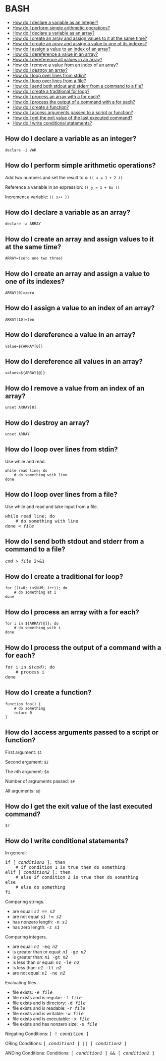 # BASH

* [How do I declare a variable as an integer?](#how-do-i-declare-a-variable-as-an-integer)
* [How do I perform simple arithmetic operations?](#how-do-i-perform-simple-arithmetic-operations)
* [How do I declare a variable as an array?](#how-do-i-declare-a-variable-as-an-array)
* [How do I create an array and assign values to it at the same time?](#how-do-i-create-an-array-and-assign-values-to-it-at-the-same-time)
* [How do I create an array and assign a value to one of its indexes?](#how-do-i-create-an-array-and-assign-a-value-to-one-of-its-indexes)
* [How do I assign a value to an index of an array?](#how-do-i-assign-a-value-to-an-index-of-an-array)
* [How do I dereference a value in an array?](#how-do-i-dereference-a-value-in-an-array)
* [How do I dereference all values in an array?](#how-do-i-dereference-all-values-in-an-array)
* [How do I remove a value from an index of an array?](#how-do-i-remove-a-value-from-an-index-of-an-array)
* [How do I destroy an array?](#how-do-i-destroy-an-array)
* [How do I loop over lines from stdin?](#how-do-i-loop-over-lines-from-stdin)
* [How do I loop over lines from a file?](#how-do-i-loop-over-lines-from-a-file)
* [How do I send both stdout and stderr from a command to a file?](#how-do-i-send-both-stdout-and-stderr-from-a-command-to-a-file)
* [How do I create a traditional for loop?](#how-do-i-create-a-traditional-for-loop) 
* [How do I process an array with a for each?](#how-do-i-process-an-array-with-a-for-each)
* [How do I process the output of a command with a for each?](#how-do-i-process-the-output-of-a-command-with-a-for-each)
* [How do I create a function?](#how-do-i-create-a-function)
* [How do I access arguments passed to a script or function?](#how-do-i-access-arguments-passed-to-a-script-or-function)
* [How do I get the exit value of the last executed command?](#how-do-i-get-the-exit-value-of-the-last-executed-command)
* [How do I write conditional statements?](#how-do-i-write-conditional-statements)

## How do I declare a variable as an integer? ##
`declare -i VAR`

## How do I perform simple arithmetic operations? ##
Add two numbers and set the result to x: `(( x = 1 + 2 ))`

Reference a variable in an expression: `(( y = 1 + $x ))`

Increment a variable: `(( x++ ))`

## How do I declare a variable as an array? ##
`declare -a ARRAY`

## How do I create an array and assign values to it at the same time? ##
`ARRAY=(zero one two three)`

## How do I create an array and assign a value to one of its indexes? ##
`ARRAY[0]=zero`

## How do I assign a value to an index of an array? ##
`ARRAY[10]=ten`

## How do I dereference a value in an array? ##
`value=${ARRAY[0]}`

## How do I dereference all values in an array? ##
`values=${ARRAY[@]}`

## How do I remove a value from an index of an array? ##
`unset ARRAY[0]`

## How do I destroy an array? ##
`unset ARRAY`

## How do I loop over lines from stdin? ##
Use while and read.
```
while read line; do
    # do something with line
done
```

## How do I loop over lines from a file? ##
Use while and read and take input from a file.
<pre>
while read line; do
    # do something with line
done < <i>file</i>
</pre>

## How do I send both stdout and stderr from a command to a file? ##
<tt><i>cmd</i> > <i>file</i> 2>&1</tt>

## How do I create a traditional for loop?
```
for ((i=0; i<$NUM; i++)); do
    # do something at i
done
```

## How do I process an array with a for each?
```
for i in ${ARRAY[@]}; do
    # do something with i
done
```

## How do I process the output of a command with a for each?
<pre>
for i in $(<i>cmd</i>); do
    # process i
done
</pre>

## How do I create a function?
```
function foo() {
    # do something
    return 0
}
```

## How do I access arguments passed to a script or function?
First argument: `$1`

Second argument: `$2`

The *n*th argument: <tt>$<i>n</i></tt>

Number of argruments passed: `$#`

All arguments: `$@`

## How do I get the exit value of the last executed command?
`$?`

## How do I write conditional statements?
In general:
<pre>
if [ <i>condition1</i> ]; then
    # if condition 1 is true then do something
elif [ <i>condition2</i> ]; then
    # else if condition 2 is true then do something
else
    # else do something
fi
</pre>

Comparing strings.
  * are equal: <tt><i>s1</i> == <i>s2</i></tt>
  * are not equal <tt><i>s1</i> != <i>s2</i></tt>
  * has nonzero length: <tt>-n <i>s1</i></tt>
  * has zero length: <tt>-z <i>s1</i></tt>

Comparing integers.
  * are equal: <tt><i>n1</i> -eq <i>n2</i></tt>
  * is greater than or equal: <tt><i>n1</i> -ge <i>n2</i></tt>
  * is greater than: <tt><i>n1</i> -gt <i>n2</i></tt>
  * is less than or equal: <tt><i>n1</i> -le <i>n2</i></tt>
  * is less than: <tt><i>n1</i> -lt <i>n2</i></tt>
  * are not equal: <tt><i>n1</i> -ne <i>n2</i></tt>

Evaluating files.
  * file exists: <tt>-e <i>file</i></tt>
  * file exists and is regular: <tt>-f <i>file</i></tt>
  * file exists and is directory: <tt>-d <i>file</i></tt>
  * file exists and is readable: <tt>-r <i>file</i></tt>
  * file exists and is writable: <tt>-w <i>file</i></tt>
  * file exists and is executable: <tt>-x <i>file</i></tt>
  * file exists and has nonzero size: <tt>-s <i>file</i></tt>

Negating Conditions: <tt>[ ! <i>condition</i> ]</tt>

ORing Conditions: <tt>[ <i>condition1</i> ] || [ <i>condition2</i> ]</tt>

ANDing Conditions: Conditions: <tt>[ <i>condition1</i> ] && [ <i>condition2</i> ]</tt>
